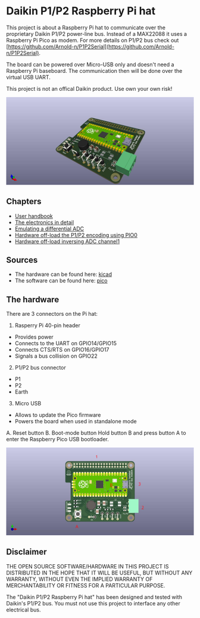 # Daikin P1/P2 Raspberry Pi hat

This project is about a Raspberry Pi hat to communicate over the proprietary
Daikin P1/P2 power-line bus. Instead of a MAX22088 it uses a Raspberry Pi Pico
as modem. For more details on P1/P2 bus check out
[https://github.com/Arnold-n/P1P2Serial](https://github.com/Arnold-n/P1P2Serial).

The board can be powered over Micro-USB only and doesn't need a Raspberry Pi
baseboard. The communication then will be done over the virtual USB UART.

This project is not an offical Daikin product. Use own your own risk!

![](doc/p1p2_pi_hat.jpg)

## Chapters

- [User handbook](doc/handbook.md)
- [The electronics in detail](kicad/doc/circuits.md)
- [Emulating a differential ADC](pico/doc/ADC.md)
- [Hardware off-load the P1/P2 encoding using PIO0](pico/doc/Pio0.md)
- [Hardware off-load inversing ADC channel1](pico/doc/Pio1.md)

## Sources

- The hardware can be found here: [kicad](./kicad)
- The software can be found here: [pico](./pico)

## The hardware

There are 3 connectors on the Pi hat:
1. Rasperry Pi 40-pin header
  - Provides power
  - Connects to the UART on GPIO14/GPIO15
  - Connects CTS/RTS on GPIO16/GPIO17
  - Signals a bus collision on GPIO22
2. P1/P2 bus connector
 - P1
 - P2
 - Earth
3. Micro USB
 - Allows to update the Pico firmware
 - Powers the board when used in standalone mode

A. Reset button
B. Boot-mode button
   Hold button B and press button A to enter the
   Raspberry Pico USB bootloader.

![](doc/p1p2_pi_hat_topdown.jpg)


## Disclaimer

THE OPEN SOURCE SOFTWARE/HARDWARE IN THIS PROJECT IS DISTRIBUTED
IN THE HOPE THAT IT WILL BE USEFUL, BUT WITHOUT ANY WARRANTY, WITHOUT
EVEN THE IMPLIED WARRANTY OF MERCHANTABILITY OR FITNESS FOR A
PARTICULAR PURPOSE.

The "Daikin P1/P2 Raspberry Pi hat" has been designed and tested with
Daikin's P1/P2 bus. You must not use this project to interface any
other electrical bus.